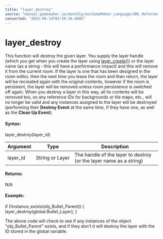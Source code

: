 ```yaml
---
title: "layer_destroy"
source: "manual.gamemaker.io/monthly/en/GameMaker_Language/GML_Reference/Asset_Management/Rooms/General_Layer_Functions/layer_destroy.htm"
converted: "2025-09-14T03:59:36.000Z"
---
```


# layer\_destroy

This function will destroy the given layer. You supply the layer handle (which you get when you create the layer using [layer\_create()](layer_create.md)) or the layer name (as a string - this will have a performance impact) and this will remove it from the current room. If the layer is one that has been designed in the room editor, then the next time you leave the room and then return, the layer will be recreated again with the original contents, however if the room is persistent, the layer will be removed unless room persistence is switched off again. When you destroy a layer in this way, all its contents will be removed too, so any reference IDs for backgrounds or tile maps, etc., will no longer be valid and any instances assigned to the layer will be destroyed (performing their **Destroy Event** at the same time, if they have one, as well as the **Clean Up Event**).

#### Syntax:

layer\_destroy(layer\_id)

| Argument | Type | Description |
| --- | --- | --- |
| layer_id | String or Layer | The handle of the layer to destroy (or the layer name as a string) |

#### Returns:

N/A

#### Example:

if (!instance\_exists(obj\_Bullet\_Parent))
{
    layer\_destroy(global.Bullet\_Layer);
}

The above code will check to see if any instances of the object "obj\_Bullet\_Parent" exists, and if they don't it will destroy the layer with the ID stored in the global variable.